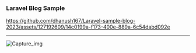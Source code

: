 <h3> Laravel Blog Sample </h3>

https://github.com/dhanush167/Laravel-sample-blog-2023/assets/127192609/14c0199a-f173-400e-889a-6c54dabd092e

<hr>

![Capture_img](https://github.com/dhanush167/Laravel-sample-blog-2023/assets/37043938/dc871117-7ee8-4b44-9bf9-0a51784abdae)

